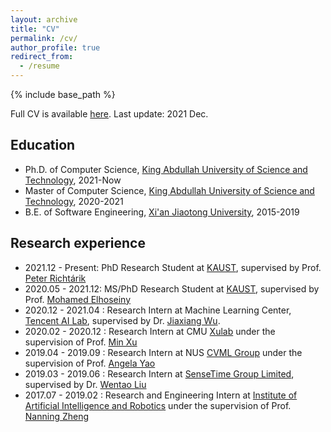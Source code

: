 ```yaml
---
layout: archive
title: "CV"
permalink: /cv/
author_profile: true
redirect_from:
  - /resume
---
```


{% include base_path %}

Full CV is available [here](https://nbviewer.org/github/WilliamYi96/williamyi96.github.io/blob/master/files/KAIYI_2112.pdf). Last update: 2021 Dec.

Education
---
* Ph.D. of Computer Science, [King Abdullah University of Science and Technology](https://www.kaust.edu.sa/en), 2021-Now           
* Master of Computer Science, [King Abdullah University of Science and Technology](https://www.kaust.edu.sa/en), 2020-2021
* B.E. of Software Engineering, [Xi'an Jiaotong University](http://en.xjtu.edu.cn/), 2015-2019


Research experience
---
* 2021.12 - Present: PhD Research Student at [KAUST](https://www.kaust.edu.sa/en), supervised by Prof. [Peter Richtárik](https://richtarik.org/)
* 2020.05 - 2021.12: MS/PhD Research Student at [KAUST](https://www.kaust.edu.sa/en), supervised by Prof. [Mohamed Elhoseiny](http://www.mohamed-elhoseiny.com/)
* 2020.12 - 2021.04 : Research Intern at Machine Learning Center, [Tencent AI Lab](https://ai.tencent.com/ailab/en/index), supervised by Dr. [Jiaxiang Wu](https://scholar.google.com/citations?user=puazh38AAAAJ&hl=en).
* 2020.02 - 2020.12 : Research Intern at CMU [Xulab](https://xulabs.github.io/) under the supervision of Prof. [Min Xu](https://sites.google.com/view/xulab/home)
* 2019.04 - 2019.09 : Research Intern at NUS [CVML Group](https://sites.google.com/comp.nus.edu.sg/cvml/about-us?authuser=0) under the supervision of Prof. [Angela Yao](https://sites.google.com/comp.nus.edu.sg/ayao/home)
* 2019.03 - 2019.06 : Research Intern at [SenseTime Group Limited](https://www.sensetime.com/en), supervised by Dr. [Wentao Liu](https://scholar.google.com/citations?user=KZn9NWEAAAAJ&hl=zh-CN)
* 2017.07 - 2019.02 : Research and Engineering Intern at [Institute of Artificial Intelligence and Robotics](http://www.aiar.xjtu.edu.cn/) under the supervision of Prof. [Nanning Zheng](https://scholar.google.com.hk/citations?user=iqMe3p8AAAAJ&hl=zh-CN)
